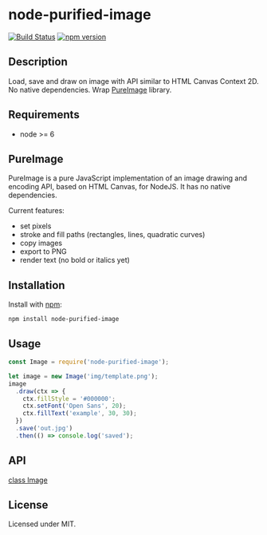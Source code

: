 # node-purified-image
[![Build Status](https://travis-ci.org/megahertz/node-purified-image.svg?branch=master)](https://travis-ci.org/megahertz/node-purified-image)
[![npm version](https://badge.fury.io/js/node-purified-image.svg)](https://badge.fury.io/js/node-purified-image)

## Description

Load, save and draw on image with API similar to HTML Canvas Context 2D.
No native dependencies. Wrap 
[PureImage](https://github.com/joshmarinacci/node-pureimage) library.

## Requirements
 - node >= 6

## PureImage

PureImage is a pure JavaScript implementation of an image drawing and encoding
API, based on HTML Canvas, for NodeJS. It has no native dependencies.  

Current features:

* set pixels
* stroke and fill paths (rectangles, lines, quadratic curves)
* copy images
* export to PNG
* render text (no bold or italics yet)

## Installation

Install with [npm](https://npmjs.org/package/node-purified-image):

    npm install node-purified-image

## Usage

```js
const Image = require('node-purified-image');

let image = new Image('img/template.png');
image
  .draw(ctx => {
    ctx.fillStyle = '#000000';
    ctx.setFont('Open Sans', 20);
    ctx.fillText('example', 30, 30);
  })
  .save('out.jpg')
  .then(() => console.log('saved');
```
    
## API
[class Image](docs/api-Image.md)

## License

Licensed under MIT.
